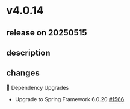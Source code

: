 # v4.0.14

## release on 20250515
## description
## changes
🔨 Dependency Upgrades

* Upgrade to Spring Framework 6.0.20 <a href="https://github.com/spring-projects/spring-ws/issues/1566" data-hovercard-type="issue" data-hovercard-url="/spring-projects/spring-ws/issues/1566/hovercard">#1566</a>

